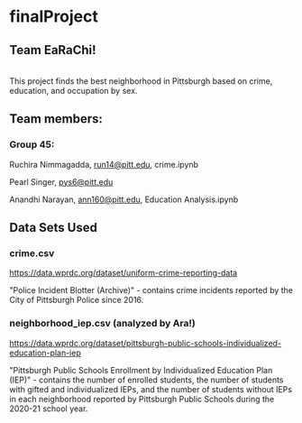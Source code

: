 # finalProject
## Team EaRaChi!

<br> This project finds the best neighborhood in Pittsburgh based on crime, education, and occupation by sex. 


## Team members: 
### Group 45: 
Ruchira Nimmagadda, run14@pitt.edu, crime.ipynb <br>

Pearl Singer, pys6@pitt.edu <br>

Anandhi Narayan, ann160@pitt.edu, Education Analysis.ipynb <br>



## Data Sets Used

### crime.csv 
 https://data.wprdc.org/dataset/uniform-crime-reporting-data <br>
 
 "Police Incident Blotter (Archive)" -  contains crime incidents reported by the City of Pittsburgh Police since 2016. 
 
### neighborhood_iep.csv (analyzed by Ara!) 
https://data.wprdc.org/dataset/pittsburgh-public-schools-individualized-education-plan-iep

"Pittsburgh Public Schools Enrollment by Individualized Education Plan (IEP)" - contains the number of enrolled students, the number of students with gifted and individualized IEPs, and the number of students without IEPs in each neighborhood reported by Pittsburgh Public Schools during the 2020-21 school year. 


